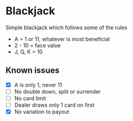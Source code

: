 # Blackjack
Simple blackjack which follows some of the rules
- A = 1 or 11, whatever is most beneficial
- 2 - 10 = face value
- J, Q, K = 10

## Known issues
- [x] A is only 1, never 11
- [ ] No double down, split or surrender
- [ ] No card limit
- [ ] Dealer draws only 1 card on first
- [x] No variation to payout